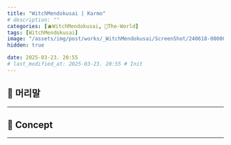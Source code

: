 ```yaml
---
title: "WitchMendokusai | Karmo"
# description: ""
categories: [🫐WitchMendokusai, 🥥The-World]
tags: [WitchMendokusai]
image: "/assets/img/post/works/_WitchMendokusai/ScreenShot/240618-000000.png"
hidden: true

date: 2025-03-23. 20:55
# last_modified_at: 2025-03-23. 20:55 # Init
---
```


## 📀 머리말

---

## 📀 Concept

---
